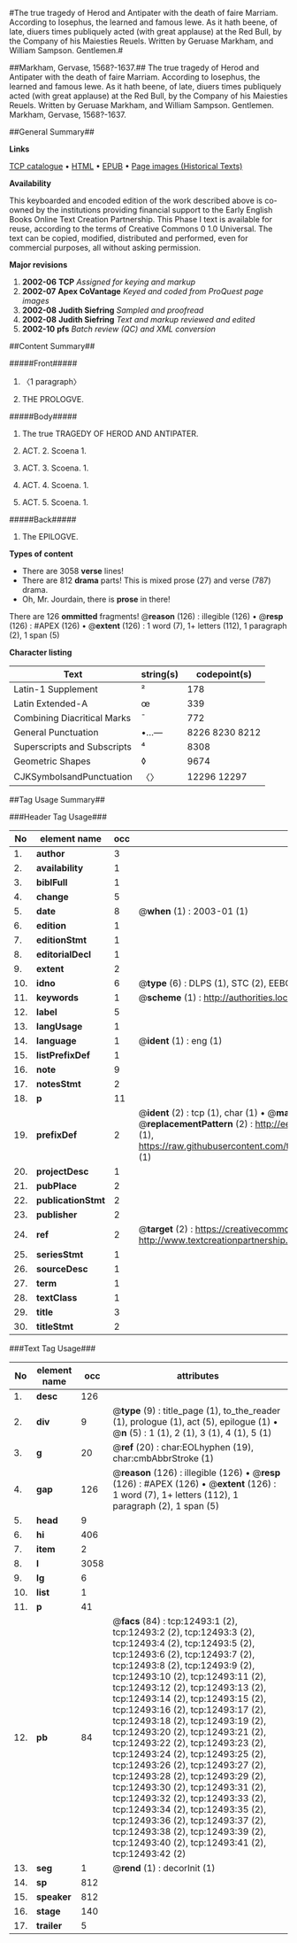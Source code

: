 #The true tragedy of Herod and Antipater with the death of faire Marriam. According to Iosephus, the learned and famous Iewe. As it hath beene, of late, diuers times publiquely acted (with great applause) at the Red Bull, by the Company of his Maiesties Reuels. Written by Geruase Markham, and William Sampson. Gentlemen.#

##Markham, Gervase, 1568?-1637.##
The true tragedy of Herod and Antipater with the death of faire Marriam. According to Iosephus, the learned and famous Iewe. As it hath beene, of late, diuers times publiquely acted (with great applause) at the Red Bull, by the Company of his Maiesties Reuels. Written by Geruase Markham, and William Sampson. Gentlemen.
Markham, Gervase, 1568?-1637.

##General Summary##

**Links**

[TCP catalogue](http://www.ota.ox.ac.uk/tcp/)  • 
[HTML](http://tei.it.ox.ac.uk/tcp/Texts-HTML/free/A06/A06982.html)  • 
[EPUB](http://tei.it.ox.ac.uk/tcp/Texts-EPUB/free/A06/A06982.epub) • 
[Page images (Historical Texts)](https://data.historicaltexts.jisc.ac.uk/view?pubId=eebo-99847457e&pageId=eebo-99847457e-12493-1)

**Availability**

This keyboarded and encoded edition of the
	       work described above is co-owned by the institutions
	       providing financial support to the Early English Books
	       Online Text Creation Partnership. This Phase I text is
	       available for reuse, according to the terms of Creative
	       Commons 0 1.0 Universal. The text can be copied,
	       modified, distributed and performed, even for
	       commercial purposes, all without asking permission.

**Major revisions**

1. __2002-06__ __TCP__ *Assigned for keying and markup*
1. __2002-07__ __Apex CoVantage__ *Keyed and coded from ProQuest page images*
1. __2002-08__ __Judith Siefring__ *Sampled and proofread*
1. __2002-08__ __Judith Siefring__ *Text and markup reviewed and edited*
1. __2002-10__ __pfs__ *Batch review (QC) and XML conversion*

##Content Summary##

#####Front#####

1. 〈1 paragraph〉

1. THE PROLOGVE.

#####Body#####

1. The true TRAGEDY OF HEROD AND ANTIPATER.

1. ACT. 2. Scoena 1.

1. ACT. 3. Scoena. 1.

1. ACT. 4. Scoena. 1.

1. ACT. 5. Scoena. 1.

#####Back#####

1. The EPILOGVE.

**Types of content**

  * There are 3058 **verse** lines!
  * There are 812 **drama** parts! This is mixed prose (27) and verse (787) drama.
  * Oh, Mr. Jourdain, there is **prose** in there!

There are 126 **ommitted** fragments! 
 @__reason__ (126) : illegible (126)  •  @__resp__ (126) : #APEX (126)  •  @__extent__ (126) : 1 word (7), 1+ letters (112), 1 paragraph (2), 1 span (5)

**Character listing**


|Text|string(s)|codepoint(s)|
|---|---|---|
|Latin-1 Supplement|²|178|
|Latin Extended-A|œ|339|
|Combining             Diacritical Marks|̄|772|
|General Punctuation|•…—|8226 8230 8212|
|Superscripts             and Subscripts|⁴|8308|
|Geometric Shapes|◊|9674|
|CJKSymbolsandPunctuation|〈〉|12296 12297|

##Tag Usage Summary##

###Header Tag Usage###

|No|element name|occ|attributes|
|---|---|---|---|
|1.|__author__|3||
|2.|__availability__|1||
|3.|__biblFull__|1||
|4.|__change__|5||
|5.|__date__|8| @__when__ (1) : 2003-01 (1)|
|6.|__edition__|1||
|7.|__editionStmt__|1||
|8.|__editorialDecl__|1||
|9.|__extent__|2||
|10.|__idno__|6| @__type__ (6) : DLPS (1), STC (2), EEBO-CITATION (1), PROQUEST (1), VID (1)|
|11.|__keywords__|1| @__scheme__ (1) : http://authorities.loc.gov/ (1)|
|12.|__label__|5||
|13.|__langUsage__|1||
|14.|__language__|1| @__ident__ (1) : eng (1)|
|15.|__listPrefixDef__|1||
|16.|__note__|9||
|17.|__notesStmt__|2||
|18.|__p__|11||
|19.|__prefixDef__|2| @__ident__ (2) : tcp (1), char (1)  •  @__matchPattern__ (2) : ([0-9\-]+):([0-9IVX]+) (1), (.+) (1)  •  @__replacementPattern__ (2) : http://eebo.chadwyck.com/downloadtiff?vid=$1&page=$2 (1), https://raw.githubusercontent.com/textcreationpartnership/Texts/master/tcpchars.xml#$1 (1)|
|20.|__projectDesc__|1||
|21.|__pubPlace__|2||
|22.|__publicationStmt__|2||
|23.|__publisher__|2||
|24.|__ref__|2| @__target__ (2) : https://creativecommons.org/publicdomain/zero/1.0/ (1), http://www.textcreationpartnership.org/docs/. (1)|
|25.|__seriesStmt__|1||
|26.|__sourceDesc__|1||
|27.|__term__|1||
|28.|__textClass__|1||
|29.|__title__|3||
|30.|__titleStmt__|2||


###Text Tag Usage###

|No|element name|occ|attributes|
|---|---|---|---|
|1.|__desc__|126||
|2.|__div__|9| @__type__ (9) : title_page (1), to_the_reader (1), prologue (1), act (5), epilogue (1)  •  @__n__ (5) : 1 (1), 2 (1), 3 (1), 4 (1), 5 (1)|
|3.|__g__|20| @__ref__ (20) : char:EOLhyphen (19), char:cmbAbbrStroke (1)|
|4.|__gap__|126| @__reason__ (126) : illegible (126)  •  @__resp__ (126) : #APEX (126)  •  @__extent__ (126) : 1 word (7), 1+ letters (112), 1 paragraph (2), 1 span (5)|
|5.|__head__|9||
|6.|__hi__|406||
|7.|__item__|2||
|8.|__l__|3058||
|9.|__lg__|6||
|10.|__list__|1||
|11.|__p__|41||
|12.|__pb__|84| @__facs__ (84) : tcp:12493:1 (2), tcp:12493:2 (2), tcp:12493:3 (2), tcp:12493:4 (2), tcp:12493:5 (2), tcp:12493:6 (2), tcp:12493:7 (2), tcp:12493:8 (2), tcp:12493:9 (2), tcp:12493:10 (2), tcp:12493:11 (2), tcp:12493:12 (2), tcp:12493:13 (2), tcp:12493:14 (2), tcp:12493:15 (2), tcp:12493:16 (2), tcp:12493:17 (2), tcp:12493:18 (2), tcp:12493:19 (2), tcp:12493:20 (2), tcp:12493:21 (2), tcp:12493:22 (2), tcp:12493:23 (2), tcp:12493:24 (2), tcp:12493:25 (2), tcp:12493:26 (2), tcp:12493:27 (2), tcp:12493:28 (2), tcp:12493:29 (2), tcp:12493:30 (2), tcp:12493:31 (2), tcp:12493:32 (2), tcp:12493:33 (2), tcp:12493:34 (2), tcp:12493:35 (2), tcp:12493:36 (2), tcp:12493:37 (2), tcp:12493:38 (2), tcp:12493:39 (2), tcp:12493:40 (2), tcp:12493:41 (2), tcp:12493:42 (2)|
|13.|__seg__|1| @__rend__ (1) : decorInit (1)|
|14.|__sp__|812||
|15.|__speaker__|812||
|16.|__stage__|140||
|17.|__trailer__|5||

